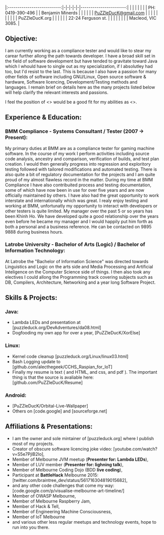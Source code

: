 
|:---------------------------:|-|-|-|-|-|-----------------------:|
|                             | | | | | |  PH: 0419-390-496      |
|      Benjamin Minerds       | | | | | |  PuZZleDucK@gmail.com  |
|                             | | | | | |                        |
|       PuZZleDucK.org        | | | | | |  22-24 Ferguson st.    |
|                             | | | | | |  Macleod, VIC 3085.    |


## Objective:
I am currently working as a compliance tester and would like to stear my carear further allong the path towards developer. I have a broad skill set in the field of software development but have tended to gravitate toward Java which I whould have to single out as my specialization, if I absolutley had too, but I'd resist to the last. This is because I also have a passion for many other fields of software including GNU/Linux, Open source software & hardware, Software licencing, Development/Testing methods and languages. I remain brief on details here as the many projects listed below will help clarify the relevant interests and passions.

I feel the position of <> would be a good fit for my abilities as <>.


## Experience & Education:

### BMM Compliance - Systems Consultant / Tester (2007 -> Present):
My primary duties at BMM are as a compliance tester for gaming machine software. In the course of my work I perform activities including source code analysis, ancestry and comparison, verification of builds, and test plan creation. I would then generally progress into regression and exploritory testing followed with tailored modifications and automated testing. There is also quite a bit of regulatory documentation for the projects and I am quite proud of my almost flawless record in the matter.
During my time at BMM Compliance I have also contribuited process and testing documentation, some of which have now been in use for over five years and are now officially maintained by others. I have also had the great opportunity to work interstate and internationally which was great. I realy enjoy testing and working at BMM, unfortunatly my opportunity to interact with developers or other testers is quite limited.
My manager over the past 5 or so years has been Khinh Ho. We have developed quite a good relationship over the years even before he became my manager and I would happily put him forth as both a personal and a business reference. He can be contacted on 9895 9888 during business hours.


### Latrobe University - Bachelor of Arts (Logic) / Bachelor of Information Technology:
At Latrobe the "Bachelor of Information Science" was directed towards Linguistics and Logic on the arts side and Media Processing and Artificial Inteligence on the Computer Science side of things. I then also took any electives I could allong the Programming track covering subjects such as DB, Compilers, Architecture, Networking and a year long Software Project.


## Skills & Projects:

### Java:
- Lambda LEDs and presentation at [puzzleduck.org/DevAdventures/da08.html]
- Dogfooding my own app for over a year, [PuZZleDucK/XorElse]

### Linux:
- Kernel code cleanup [puzzleduck.org/Linux/linux03.html]
- Bash Logging update to [github.com/alecthegeek/CCHS_Raspian_for_IoT]
- Finally my resume is text (<ahem> and HTML, and css, and pdf <ahem>). The important thing is that the source is avaliable here: [github.com/PuZZleDucK/Resume]

### Android:
- [PuZZleDucK/Orbital-Live-Wallpaper]
- Others on [code.google] and [sourceforge.net]


## Affiliations & Presentations:

- I am the owner and sole mintainer of [puzzleduck.org] where I publish most of my projects.
- Creator of obscure software licencing joke video: [youtube.com/watch?v=S5e7PjIB2lo],
- Member of Melbourne JVM meetup (**Presenter for: Lambda LEDs**),
- Member of LUV member (**Presenter for: lighning talk**),
- Member of Melbourne Coding Dojo (BDD **live coding**),
- Participant at **BattleHack** Melbourne 2015: [twitter.com/braintree_dev/status/561716304819015682],
- and any other code challenges that come my way: [code.google.com/p/visualise-melbourne-art-timeline/]
- Member of OWASP Melbourne,
- Member of Melbourne Raspberry Jam,
- Member of Hack & Tell,
- Member of Engineering Machine Consciousness,
- Member of IoT Melbourne
- and various other less regular meetups and technology events, hope to run into you there.








